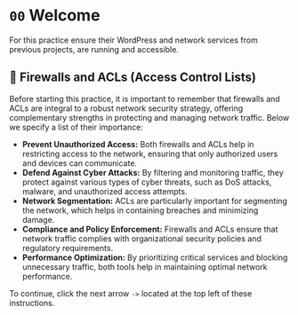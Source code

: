 # `00` Welcome

For this practice ensure their WordPress and network services from previous projects, are running and accessible. 

## 💬 Firewalls and ACLs (Access Control Lists)

Before starting this practice, it is important to remember that firewalls and ACLs are integral to a robust network security strategy, offering complementary strengths in protecting and managing network traffic. Below we specify a list of their importance:

* **Prevent Unauthorized Access:** Both firewalls and ACLs help in restricting access to the network, ensuring that only authorized users and devices can communicate.
* **Defend Against Cyber Attacks:** By filtering and monitoring traffic, they protect against various types of cyber threats, such as DoS attacks, malware, and unauthorized access attempts.
* **Network Segmentation:** ACLs are particularly important for segmenting the network, which helps in containing breaches and minimizing damage.
* **Compliance and Policy Enforcement:** Firewalls and ACLs ensure that network traffic complies with organizational security policies and regulatory requirements.
* **Performance Optimization:** By prioritizing critical services and blocking unnecessary traffic, both tools help in maintaining optimal network performance.

To continue, click the next arrow `->` located at the top left of these instructions.
